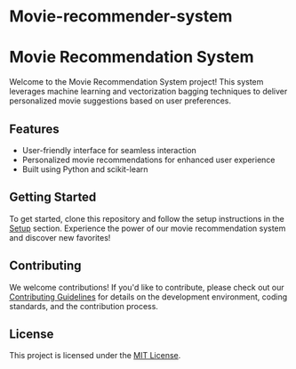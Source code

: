 # Movie-recommender-system
# Movie Recommendation System

Welcome to the Movie Recommendation System project! This system leverages machine learning and vectorization bagging techniques to deliver personalized movie suggestions based on user preferences.

## Features
- User-friendly interface for seamless interaction
- Personalized movie recommendations for enhanced user experience
- Built using Python and scikit-learn

## Getting Started
To get started, clone this repository and follow the setup instructions in the [Setup](#setup) section. Experience the power of our movie recommendation system and discover new favorites!

## Contributing
We welcome contributions! If you'd like to contribute, please check out our [Contributing Guidelines](CONTRIBUTING.md) for details on the development environment, coding standards, and the contribution process.

## License
This project is licensed under the [MIT License](LICENSE).
